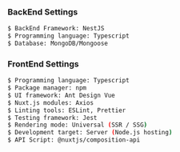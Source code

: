 
### BackEnd Settings

```bash
$ BackEnd Framework: NestJS
$ Programming language: Typescript
$ Database: MongoDB/Mongoose
```

### FrontEnd Settings

```bash
$ Programming language: Typescript
$ Package manager: npm
$ UI framework: Ant Design Vue
$ Nuxt.js modules: Axios
$ Linting tools: ESLint, Prettier
$ Testing framework: Jest
$ Rendering mode: Universal (SSR / SSG)
$ Development target: Server (Node.js hosting)
$ API Script: @nuxtjs/composition-api
```
